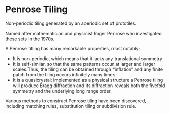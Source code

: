 # Penrose Tiling

Non-periodic tiling generated by an aperiodic set of prototiles.

Named after mathematician and physicist Roger Penrose who investigated these sets in the 1970s. 

A Penrose titling has many remarkable properties, most notably;

* It is non-periodic, which means that it lacks any translational symmetry
* It is self-similar, so that the same patterns occur at larger and larger scales.Thus, the tiling can be obtained through “inflation” and any finite patch from the tiling occurs infinitely many times.
* It is a quasicrystal; implemented as a physical structure a Penrose tiling will produce Bragg diffraction and its diffraction reveals both the fivefold symmetry and the underlying long range order.

Various methods to construct Penrose tiling have been discovered, including matching rules, substitution tiling or subdivision rule.